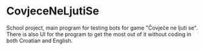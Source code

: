 # CovjeceNeLjutiSe
School project, main program for testing bots for game "Čovječe ne ljuti se".
There is also UI for the program to get the most out of it without coding in both Croatian and English.
